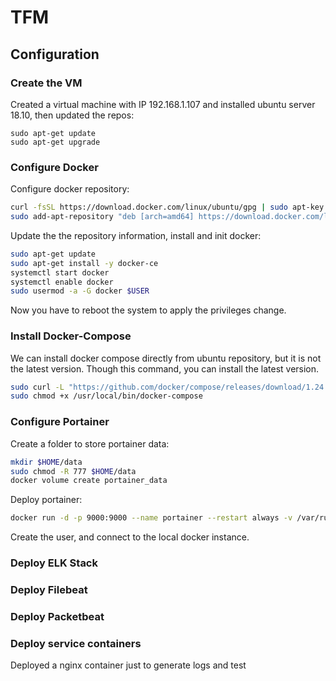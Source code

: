 # TFM

## Configuration

### Create the VM

Created a virtual machine with IP 192.168.1.107 and installed ubuntu server 18.10, then updated the repos:

```
sudo apt-get update
sudo apt-get upgrade
```

### Configure Docker

Configure docker repository:

```bash
curl -fsSL https://download.docker.com/linux/ubuntu/gpg | sudo apt-key add -
sudo add-apt-repository "deb [arch=amd64] https://download.docker.com/linux/ubuntu $(lsb_release -cs) stable"
```

Update the the repository information, install and init docker:

```bash
sudo apt-get update
sudo apt-get install -y docker-ce
systemctl start docker
systemctl enable docker
sudo usermod -a -G docker $USER
```

Now you have to reboot the system to apply the privileges change.

### Install Docker-Compose

We can install docker compose directly from ubuntu repository, but it is not the latest version. Though this command, you can install the latest version.

```bash
sudo curl -L "https://github.com/docker/compose/releases/download/1.24.0/docker-compose-$(uname -s)-$(uname -m)" -o /usr/local/bin/docker-compose
sudo chmod +x /usr/local/bin/docker-compose
```

### Configure Portainer

Create a folder to store portainer data:

```bash
mkdir $HOME/data
sudo chmod -R 777 $HOME/data
docker volume create portainer_data
```

Deploy portainer:

```bash
docker run -d -p 9000:9000 --name portainer --restart always -v /var/run/docker.sock:/var/run/docker.sock -v portainer_data:/home/ubuntu/data portainer/portainer
```

Create the user, and connect to the local docker instance.

### Deploy ELK Stack

### Deploy Filebeat

### Deploy Packetbeat

### Deploy service containers

Deployed a nginx container just to generate logs and test